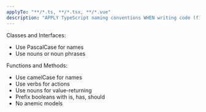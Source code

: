 ```yaml
---
applyTo: "**/*.ts, **/*.tsx, **/*.vue"
description: "APPLY TypeScript naming conventions WHEN writing code (files, variables, functions etc)"
---
```


Classes and Interfaces:
- Use PascalCase for names
- Use nouns or noun phrases

Functions and Methods:
- Use camelCase for names
- Use verbs for actions
- Use nouns for value-returning
- Prefix booleans with is, has, should
- No anemic models
